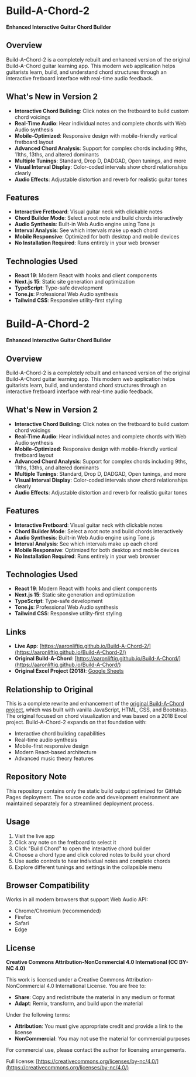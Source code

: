 # Build-A-Chord-2

**Enhanced Interactive Guitar Chord Builder**

## Overview

Build-A-Chord-2 is a completely rebuilt and enhanced version of the original Build-A-Chord guitar learning app. This modern web application helps guitarists learn, build, and understand chord structures through an interactive fretboard interface with real-time audio feedback.

## What's New in Version 2

- **Interactive Chord Building**: Click notes on the fretboard to build custom chord voicings
- **Real-Time Audio**: Hear individual notes and complete chords with Web Audio synthesis
- **Mobile-Optimized**: Responsive design with mobile-friendly vertical fretboard layout
- **Advanced Chord Analysis**: Support for complex chords including 9ths, 11ths, 13ths, and altered dominants
- **Multiple Tunings**: Standard, Drop D, DADGAD, Open tunings, and more
- **Visual Interval Display**: Color-coded intervals show chord relationships clearly
- **Audio Effects**: Adjustable distortion and reverb for realistic guitar tones

## Features

- **Interactive Fretboard**: Visual guitar neck with clickable notes
- **Chord Builder Mode**: Select a root note and build chords interactively
- **Audio Synthesis**: Built-in Web Audio engine using Tone.js
- **Interval Analysis**: See which intervals make up each chord
- **Mobile Responsive**: Optimized for both desktop and mobile devices
- **No Installation Required**: Runs entirely in your web browser

## Technologies Used

- **React 19**: Modern React with hooks and client components
- **Next.js 15**: Static site generation and optimization
- **TypeScript**: Type-safe development
- **Tone.js**: Professional Web Audio synthesis
- **Tailwind CSS**: Responsive utility-first styling

# Build-A-Chord-2

**Enhanced Interactive Guitar Chord Builder**

## Overview

Build-A-Chord-2 is a completely rebuilt and enhanced version of the original Build-A-Chord guitar learning app. This modern web application helps guitarists learn, build, and understand chord structures through an interactive fretboard interface with real-time audio feedback.

## What's New in Version 2

- **Interactive Chord Building**: Click notes on the fretboard to build custom chord voicings
- **Real-Time Audio**: Hear individual notes and complete chords with Web Audio synthesis
- **Mobile-Optimized**: Responsive design with mobile-friendly vertical fretboard layout
- **Advanced Chord Analysis**: Support for complex chords including 9ths, 11ths, 13ths, and altered dominants
- **Multiple Tunings**: Standard, Drop D, DADGAD, Open tunings, and more
- **Visual Interval Display**: Color-coded intervals show chord relationships clearly
- **Audio Effects**: Adjustable distortion and reverb for realistic guitar tones

## Features

- **Interactive Fretboard**: Visual guitar neck with clickable notes
- **Chord Builder Mode**: Select a root note and build chords interactively
- **Audio Synthesis**: Built-in Web Audio engine using Tone.js
- **Interval Analysis**: See which intervals make up each chord
- **Mobile Responsive**: Optimized for both desktop and mobile devices
- **No Installation Required**: Runs entirely in your web browser

## Technologies Used

- **React 19**: Modern React with hooks and client components
- **Next.js 15**: Static site generation and optimization
- **TypeScript**: Type-safe development
- **Tone.js**: Professional Web Audio synthesis
- **Tailwind CSS**: Responsive utility-first styling

## Links

- **Live App**: [https://aaronliftig.github.io/Build-A-Chord-2/](https://aaronliftig.github.io/Build-A-Chord-2/)
- **Original Build-A-Chord**: [https://aaronliftig.github.io/Build-A-Chord/](https://aaronliftig.github.io/Build-A-Chord/)
- **Original Excel Project (2018)**: [Google Sheets](https://docs.google.com/spreadsheets/d/1sfWmnnegRTWOyKYqtyJ4zkp7vByrmPMrsCeubvCgsXs/edit?usp=sharing)

## Relationship to Original

This is a complete rewrite and enhancement of the [original Build-A-Chord project](https://github.com/aaronliftig/Build-A-Chord), which was built with vanilla JavaScript, HTML, CSS, and Bootstrap. The original focused on chord visualization and was based on a 2018 Excel project. Build-A-Chord-2 expands on that foundation with:

- Interactive chord building capabilities
- Real-time audio synthesis
- Mobile-first responsive design
- Modern React-based architecture
- Advanced music theory features

## Repository Note

This repository contains only the static build output optimized for GitHub Pages deployment. The source code and development environment are maintained separately for a streamlined deployment process.

## Usage

1. Visit the live app
2. Click any note on the fretboard to select it
3. Click "Build Chord" to open the interactive chord builder
4. Choose a chord type and click colored notes to build your chord
5. Use audio controls to hear individual notes and complete chords
6. Explore different tunings and settings in the collapsible menu

## Browser Compatibility

Works in all modern browsers that support Web Audio API:
- Chrome/Chromium (recommended)
- Firefox
- Safari
- Edge

## License

**Creative Commons Attribution-NonCommercial 4.0 International (CC BY-NC 4.0)**

This work is licensed under a Creative Commons Attribution-NonCommercial 4.0 International License. You are free to:

- **Share**: Copy and redistribute the material in any medium or format
- **Adapt**: Remix, transform, and build upon the material

Under the following terms:
- **Attribution**: You must give appropriate credit and provide a link to the license
- **NonCommercial**: You may not use the material for commercial purposes

For commercial use, please contact the author for licensing arrangements.

Full license: [https://creativecommons.org/licenses/by-nc/4.0/](https://creativecommons.org/licenses/by-nc/4.0/)
